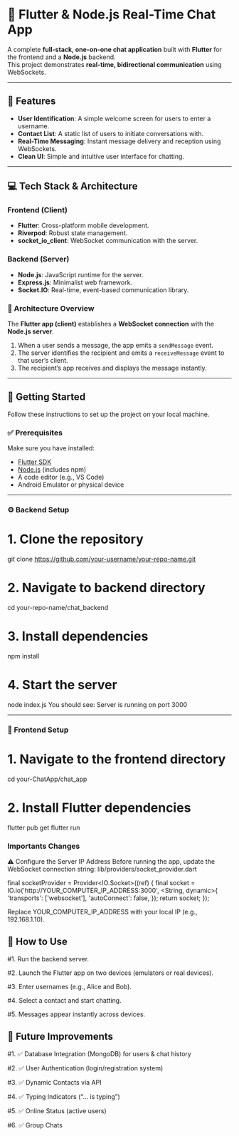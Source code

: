 # 💬 Flutter & Node.js Real-Time Chat App

A complete **full-stack, one-on-one chat application** built with **Flutter** for the frontend and a **Node.js** backend.  
This project demonstrates **real-time, bidirectional communication** using WebSockets.

---

## 🌟 Features
- **User Identification**: A simple welcome screen for users to enter a username.  
- **Contact List**: A static list of users to initiate conversations with.  
- **Real-Time Messaging**: Instant message delivery and reception using WebSockets.  
- **Clean UI**: Simple and intuitive user interface for chatting.  

---

## 💻 Tech Stack & Architecture

### Frontend (Client)
- **Flutter**: Cross-platform mobile development.  
- **Riverpod**: Robust state management.  
- **socket_io_client**: WebSocket communication with the server.  

### Backend (Server)
- **Node.js**: JavaScript runtime for the server.  
- **Express.js**: Minimalist web framework.  
- **Socket.IO**: Real-time, event-based communication library.  

### 🔗 Architecture Overview
The **Flutter app (client)** establishes a **WebSocket connection** with the **Node.js server**.  

1. When a user sends a message, the app emits a `sendMessage` event.  
2. The server identifies the recipient and emits a `receiveMessage` event to that user’s client.  
3. The recipient’s app receives and displays the message instantly.  

---

## 🚀 Getting Started

Follow these instructions to set up the project on your local machine.

### ✅ Prerequisites
Make sure you have installed:
- [Flutter SDK](https://flutter.dev/docs/get-started/install)  
- [Node.js](https://nodejs.org/) (includes npm)  
- A code editor (e.g., VS Code)  
- Android Emulator or physical device  

---

### ⚙️ Backend Setup

# 1. Clone the repository
git clone https://github.com/your-username/your-repo-name.git

# 2. Navigate to backend directory
cd your-repo-name/chat_backend

# 3. Install dependencies
npm install

# 4. Start the server
node index.js
You should see: Server is running on port 3000

---

### 📱 Frontend Setup

# 1. Navigate to the frontend directory
cd your-ChatApp/chat_app

# 2. Install Flutter dependencies
flutter pub get
flutter run

### Importants Changes

⚠️ Configure the Server IP Address
Before running the app, update the WebSocket connection string: lib/providers/socket_provider.dart

final socketProvider = Provider<IO.Socket>((ref) {
  final socket = IO.io('http://YOUR_COMPUTER_IP_ADDRESS:3000', <String, dynamic>{
    'transports': ['websocket'],
    'autoConnect': false,
  });
  return socket;
});

Replace YOUR_COMPUTER_IP_ADDRESS with your local IP (e.g., 192.168.1.10).


## 🧪 How to Use

#1. Run the backend server.

#2. Launch the Flutter app on two devices (emulators or real devices).

#3. Enter usernames (e.g., Alice and Bob).

#4. Select a contact and start chatting.

#5. Messages appear instantly across devices.


## 🌱 Future Improvements

#1. ✅ Database Integration (MongoDB) for users & chat history

#2. ✅ User Authentication (login/registration system)

#3. ✅ Dynamic Contacts via API

#4. ✅ Typing Indicators (“... is typing”)

#5. ✅ Online Status (active users)

#6. ✅ Group Chats
